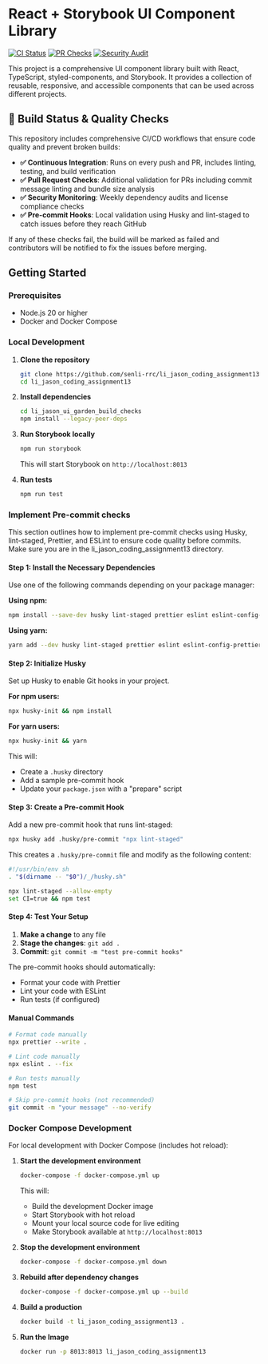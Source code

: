 # React + Storybook UI Component Library

[![CI Status](https://github.com/senli-rrc/li_jason_coding_assignment13/actions/workflows/ci.yml/badge.svg?branch=main)](https://github.com/senli-rrc/li_jason_coding_assignment13/actions/workflows/ci.yml)
[![PR Checks](https://github.com/senli-rrc/li_jason_coding_assignment13/actions/workflows/pr-checks.yml/badge.svg?branch=main)](https://github.com/senli-rrc/li_jason_coding_assignment13/actions/workflows/pr-checks.yml)
[![Security Audit](https://github.com/senli-rrc/li_jason_coding_assignment13/actions/workflows/security-monitoring.yml/badge.svg?branch=main)](https://github.com/senli-rrc/li_jason_coding_assignment13/actions/workflows/security-monitoring.yml)

This project is a comprehensive UI component library built with React, TypeScript, styled-components, and Storybook. It provides a collection of reusable, responsive, and accessible components that can be used across different projects.

## 🚀 Build Status & Quality Checks

This repository includes comprehensive CI/CD workflows that ensure code quality and prevent broken builds:

- **✅ Continuous Integration**: Runs on every push and PR, includes linting, testing, and build verification
- **✅ Pull Request Checks**: Additional validation for PRs including commit message linting and bundle size analysis
- **✅ Security Monitoring**: Weekly dependency audits and license compliance checks
- **✅ Pre-commit Hooks**: Local validation using Husky and lint-staged to catch issues before they reach GitHub

If any of these checks fail, the build will be marked as failed and contributors will be notified to fix the issues before merging.

## Getting Started

### Prerequisites

- Node.js 20 or higher
- Docker and Docker Compose

### Local Development

1. **Clone the repository**

   ```bash
   git clone https://github.com/senli-rrc/li_jason_coding_assignment13.git
   cd li_jason_coding_assignment13
   ```

2. **Install dependencies**

   ```bash
   cd li_jason_ui_garden_build_checks
   npm install --legacy-peer-deps
   ```

3. **Run Storybook locally**

   ```bash
   npm run storybook
   ```

   This will start Storybook on `http://localhost:8013`

4. **Run tests**
   ```bash
   npm run test
   ```

### Implement Pre-commit checks

This section outlines how to implement pre-commit checks using Husky, lint-staged, Prettier, and ESLint to ensure code quality before commits.
Make sure you are in the li_jason_coding_assignment13 directory.

#### Step 1: Install the Necessary Dependencies

Use one of the following commands depending on your package manager:

**Using npm:**

```bash
npm install --save-dev husky lint-staged prettier eslint eslint-config-prettier eslint-plugin-prettier
```

**Using yarn:**

```bash
yarn add --dev husky lint-staged prettier eslint eslint-config-prettier eslint-plugin-prettier
```

#### Step 2: Initialize Husky

Set up Husky to enable Git hooks in your project.

**For npm users:**

```bash
npx husky-init && npm install
```

**For yarn users:**

```bash
npx husky-init && yarn
```

This will:

- Create a `.husky` directory
- Add a sample pre-commit hook
- Update your `package.json` with a "prepare" script

#### Step 3: Create a Pre-commit Hook

Add a new pre-commit hook that runs lint-staged:

```bash
npx husky add .husky/pre-commit "npx lint-staged"
```

This creates a `.husky/pre-commit` file and modify as the following content:

```bash
#!/usr/bin/env sh
. "$(dirname -- "$0")/_/husky.sh"

npx lint-staged --allow-empty
set CI=true && npm test
```

#### Step 4: Test Your Setup

1. **Make a change** to any file
2. **Stage the changes**: `git add .`
3. **Commit**: `git commit -m "test pre-commit hooks"`

The pre-commit hooks should automatically:

- Format your code with Prettier
- Lint your code with ESLint
- Run tests (if configured)

#### Manual Commands

```bash
# Format code manually
npx prettier --write .

# Lint code manually
npx eslint . --fix

# Run tests manually
npm test

# Skip pre-commit hooks (not recommended)
git commit -m "your message" --no-verify
```

### Docker Compose Development

For local development with Docker Compose (includes hot reload):

1. **Start the development environment**

   ```bash
   docker-compose -f docker-compose.yml up
   ```

   This will:
   - Build the development Docker image
   - Start Storybook with hot reload
   - Mount your local source code for live editing
   - Make Storybook available at `http://localhost:8013`

2. **Stop the development environment**

   ```bash
   docker-compose -f docker-compose.yml down
   ```

3. **Rebuild after dependency changes**
   ```bash
   docker-compose -f docker-compose.yml up --build
   ```
4. **Build a production**

   ```bash
   docker build -t li_jason_coding_assignment13 .
   ```

5. **Run the Image**
   ```bash
   docker run -p 8013:8013 li_jason_coding_assignment13
   ```
